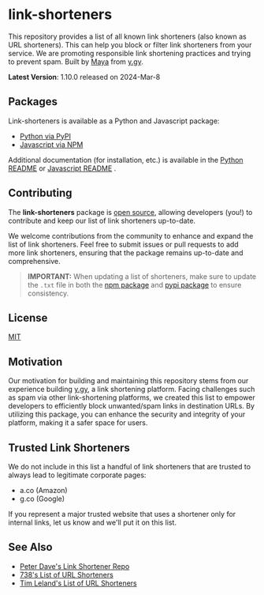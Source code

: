 # link-shorteners

This repository provides a list of all known link shorteners (also known as URL shorteners). 
This can help you block or filter link shorteners from your service. We are promoting responsible link shortening practices and trying to prevent spam.
Built by [Maya](https://mayakyler.com) from [y.gy](https://app.y.gy).

**Latest Version**: 1.10.0 released on 2024-Mar-8

## Packages

Link-shorteners is available as a Python and Javascript package:

- [Python via PyPI](https://pypi.org/project/link-shorteners/)
- [Javascript via NPM](https://www.npmjs.com/package/link-shorteners)

Additional documentation (for installation, etc.) is available in the [Python README](https://github.com/mayakyler/link-shorteners/blob/main/py-link-shorteners/README.md) or [Javascript README](https://github.com/mayakyler/link-shorteners/blob/main/js-link-shorteners/README.md) .

## Contributing
The **link-shorteners** package is [open source](https://github.com/mayakyler/link-shorteners), allowing developers (you!) to contribute and keep our list of link shorteners up-to-date.

We welcome contributions from the community to enhance and expand the list of link shorteners. Feel free to submit issues or pull requests to add more link shorteners, ensuring that the package remains up-to-date and comprehensive.

> **IMPORTANT:** When updating a list of shorteners, make sure to update the `.txt` file in both the [npm package](https://github.com/mayakyler/link-shorteners/blob/main/js-link-shorteners/src/link-shorteners.txt) and [pypi package](https://github.com/mayakyler/link-shorteners/blob/main/py-link-shorteners/link_shorteners/link-shorteners.txt) to ensure consistency.

## License

[MIT](https://github.com/mayakyler/link-shorteners/blob/main/LICENSE)

## Motivation

Our motivation for building and maintaining this repository stems from our experience building [y.gy](https://app.y.gy/), a link shortening platform. Facing challenges such as spam via other link-shortening platforms, we created this list to empower developers to efficiently block unwanted/spam links in destination URLs. By utilizing this package, you can enhance the security and integrity of your platform, making it a safer space for users.

## Trusted Link Shorteners

We do not include in this list a handful of link shorteners that are trusted to always lead to legitimate corporate pages:

- a.co (Amazon)
- g.co (Google)

If you represent a major trusted website that uses a shortener only for internal links, let us know and we'll put it on this list.

## See Also

- [Peter Dave's Link Shortener Repo](https://github.com/PeterDaveHello/url-shorteners)
- [738's List of URL Shorteners](https://github.com/738/awesome-url-shortener?tab=readme-ov-file)
- [Tim Leland's List of URL Shorteners](https://github.com/timleland/url-shorteners)
